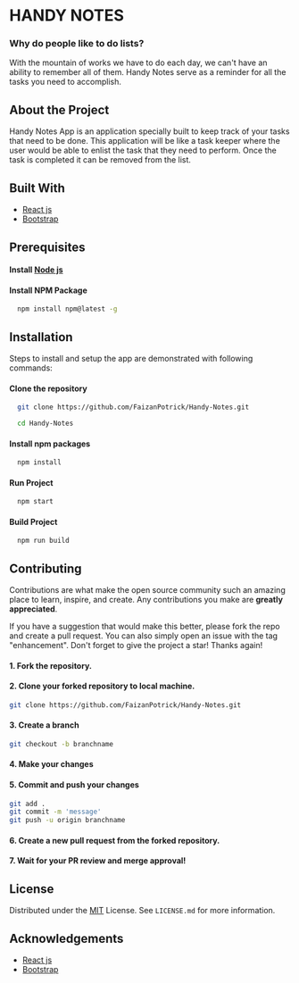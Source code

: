 
# HANDY NOTES


### Why do people like to do lists?


With the mountain of works we have to do each day, we can't have an ability to remember all of them. Handy Notes serve as a reminder for all the tasks you need to accomplish.


## About the Project


Handy Notes App is an application specially built to keep track of your tasks that need to be done. This application will be like a task keeper where the user would be able to enlist the task that they need to perform. Once the task is completed it can be removed from the list.


## Built With


- [React js](https://reactjs.org/)
- [Bootstrap](https://getbootstrap.com/)


## Prerequisites

#### Install [Node js](https://nodejs.org/en/)

#### Install NPM Package
```bash
  npm install npm@latest -g
```


 ## Installation


Steps to install and setup the app are demonstrated with following commands:

#### Clone the repository
```bash
  git clone https://github.com/FaizanPotrick/Handy-Notes.git
```
```bash
  cd Handy-Notes
```
 
#### Install npm packages
```bash
  npm install
```

#### Run Project
```bash
  npm start
```

#### Build Project
```bash
  npm run build
```

## Contributing


Contributions are what make the open source community such an amazing place to learn, inspire, and create. Any contributions you make are **greatly appreciated**.

If you have a suggestion that would make this better, please fork the repo and create a pull request. You can also simply open an issue with the tag "enhancement".
Don't forget to give the project a star! Thanks again!

#### 1. Fork the repository.
#### 2. Clone your forked repository to local machine.
```bash
git clone https://github.com/FaizanPotrick/Handy-Notes.git
```
#### 3. Create a branch 
```bash
git checkout -b branchname
```
#### 4. Make your changes

#### 5. Commit and push your changes
```bash
git add . 
git commit -m 'message'
git push -u origin branchname
```
#### 6. Create a new pull request from the forked repository.

#### 7. Wait for your PR review and merge approval!

## License


Distributed under the [MIT](https://choosealicense.com/licenses/mit/) License. See `LICENSE.md` for more information.

## Acknowledgements


- [React js](https://reactjs.org/)
- [Bootstrap](https://getbootstrap.com/)
